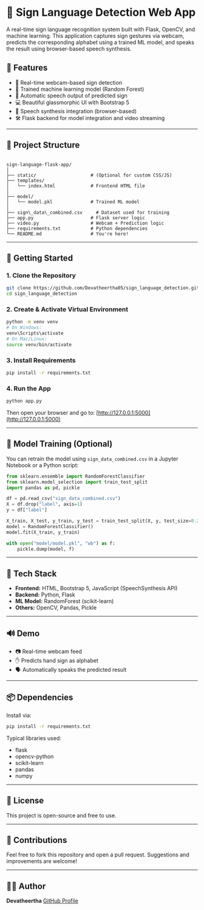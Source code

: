 


# 🤟 Sign Language Detection Web App

A real-time sign language recognition system built with Flask, OpenCV, and machine learning. This application captures sign gestures via webcam, predicts the corresponding alphabet using a trained ML model, and speaks the result using browser-based speech synthesis.

## 🌟 Features

- 🎥 Real-time webcam-based sign detection
- 🧠 Trained machine learning model (Random Forest)
- 💬 Automatic speech output of predicted sign
- 💻 Beautiful glassmorphic UI with Bootstrap 5
- 🧪 Speech synthesis integration (browser-based)
- 🛠️ Flask backend for model integration and video streaming

---

## 📁 Project Structure

```

sign-language-flask-app/
│
├── static/                    # (Optional for custom CSS/JS)
├── templates/
│   └── index.html             # Frontend HTML file
│
├── model/
│   └── model.pkl              # Trained ML model
│
├── sign\_data\_combined.csv     # Dataset used for training
├── app.py                     # Flask server logic
├── video.py                   # Webcam + Prediction logic
├── requirements.txt           # Python dependencies
└── README.md                  # You're here!

````

---

## 🚀 Getting Started

### 1. Clone the Repository

```bash
git clone https://github.com/Devatheertha05/sign_language_detection.git
cd sign_language_detection
````

### 2. Create & Activate Virtual Environment

```bash
python -m venv venv
# On Windows:
venv\Scripts\activate
# On Mac/Linux:
source venv/bin/activate
```

### 3. Install Requirements

```bash
pip install -r requirements.txt
```

### 4. Run the App

```bash
python app.py
```

Then open your browser and go to: [http://127.0.0.1:5000](http://127.0.0.1:5000)

---

## 🧠 Model Training (Optional)

You can retrain the model using `sign_data_combined.csv` in a Jupyter Notebook or a Python script:

```python
from sklearn.ensemble import RandomForestClassifier
from sklearn.model_selection import train_test_split
import pandas as pd, pickle

df = pd.read_csv("sign_data_combined.csv")
X = df.drop("label", axis=1)
y = df["label"]

X_train, X_test, y_train, y_test = train_test_split(X, y, test_size=0.2, random_state=42)
model = RandomForestClassifier()
model.fit(X_train, y_train)

with open("model/model.pkl", "wb") as f:
    pickle.dump(model, f)
```

---

## 🧪 Tech Stack

* **Frontend:** HTML, Bootstrap 5, JavaScript (SpeechSynthesis API)
* **Backend:** Python, Flask
* **ML Model:** RandomForest (scikit-learn)
* **Others:** OpenCV, Pandas, Pickle

---

## 🔊 Demo

* 📷 Real-time webcam feed
* ✋ Predicts hand sign as alphabet
* 🗣️ Automatically speaks the predicted result

---

## 📦 Dependencies

Install via:

```bash
pip install -r requirements.txt
```

Typical libraries used:

* flask
* opencv-python
* scikit-learn
* pandas
* numpy

---

## 📜 License

This project is open-source and free to use.

---

## 🤝 Contributions

Feel free to fork this repository and open a pull request. Suggestions and improvements are welcome!

---

## 🧑‍💻 Author

**Devatheertha**
[GitHub Profile](https://github.com/Devatheertha05)

```
